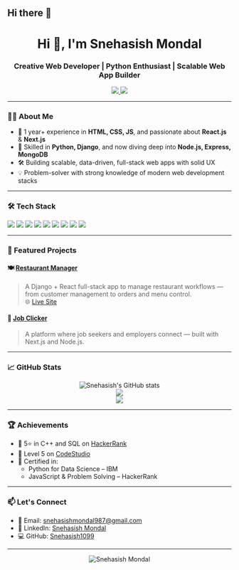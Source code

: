 ## Hi there 👋

<!--
**Snehasish1099/Snehasish1099** is a ✨ _special_ ✨ repository because its `README.md` (this file) appears on your GitHub profile.

Here are some ideas to get you started:

- 🔭 I’m currently working on ...
- 🌱 I’m currently learning ...
- 👯 I’m looking to collaborate on ...
- 🤔 I’m looking for help with ...
- 💬 Ask me about ...
- 📫 How to reach me: ...
- 😄 Pronouns: ...
- ⚡ Fun fact: ...
-->
<h1 align="center">Hi 👋, I'm Snehasish Mondal</h1>
<h3 align="center">Creative Web Developer | Python Enthusiast | Scalable Web App Builder</h3>

<p align="center">
  <a href="https://www.linkedin.com/in/snehasish-mondal-aa5973223/" target="_blank">
    <img src="https://img.shields.io/badge/LinkedIn-0A66C2?style=flat-square&logo=linkedin&logoColor=white"/>
  </a>
  <a href="mailto:snehasishmondal987@gmail.com">
    <img src="https://img.shields.io/badge/Gmail-D14836?style=flat-square&logo=gmail&logoColor=white"/>
  </a>
</p>

---

### 🧑‍💻 About Me

- 🌱 1 year+ experience in **HTML, CSS, JS**, and passionate about **React.js** & **Next.js**
- 🧠 Skilled in **Python, Django**, and now diving deep into **Node.js, Express, MongoDB**
- 🛠 Building scalable, data-driven, full-stack web apps with solid UX
- 💡 Problem-solver with strong knowledge of modern web development stacks

---

### 🛠 Tech Stack

<p>
  <img src="https://img.shields.io/badge/HTML5-E34F26?style=for-the-badge&logo=html5&logoColor=white"/>
  <img src="https://img.shields.io/badge/CSS3-1572B6?style=for-the-badge&logo=css3&logoColor=white"/>
  <img src="https://img.shields.io/badge/JavaScript-F7DF1E?style=for-the-badge&logo=javascript&logoColor=black"/>
  <img src="https://img.shields.io/badge/React-20232A?style=for-the-badge&logo=react&logoColor=61DAFB"/>
  <img src="https://img.shields.io/badge/Next.js-black?style=for-the-badge&logo=next.js&logoColor=white"/>
  <img src="https://img.shields.io/badge/Python-3776AB?style=for-the-badge&logo=python&logoColor=white"/>
  <img src="https://img.shields.io/badge/Django-092E20?style=for-the-badge&logo=django&logoColor=white"/>
  <img src="https://img.shields.io/badge/Node.js-339933?style=for-the-badge&logo=node.js&logoColor=white"/>
  <img src="https://img.shields.io/badge/MongoDB-4EA94B?style=for-the-badge&logo=mongodb&logoColor=white"/>
</p>

---

### 🚀 Featured Projects

#### 🍽️ [Restaurant Manager](https://github.com/Snehasish1099/Restaurant_manager)  
> A Django + React full-stack app to manage restaurant workflows — from customer management to orders and menu control.  
🌐 [Live Site](https://restaurant-manager-coral.vercel.app/)

#### 💼 [Job Clicker](https://github.com/Snehasish1099/Job_Clickers)  
> A platform where job seekers and employers connect — built with Next.js and Node.js.

---

### 📈 GitHub Stats

<p align="center">
  <img src="https://github-readme-stats.vercel.app/api?username=Snehasish1099&show_icons=true&theme=tokyonight" alt="Snehasish's GitHub stats"/>
  <br />
  <img src="https://streak-stats.demolab.com?user=Snehasish1099&theme=tokyonight&hide_border=false" />
  <br />
  <img src="https://github-readme-stats.vercel.app/api/top-langs/?username=Snehasish1099&layout=compact&theme=tokyonight" />
</p>

---

### 🏆 Achievements

- 🥇 5⭐ in C++ and SQL on [HackerRank](https://www.hackerrank.com/profile/snehasishmondal2)
- 🧪 Level 5 on [CodeStudio](https://www.naukri.com/code360/profile/9f00efd6-867a-49a9-9175-8ba3b6767086)
- 📜 Certified in:
  - Python for Data Science – IBM
  - JavaScript & Problem Solving – HackerRank

---

### 📫 Let's Connect

- 📧 Email: [snehasishmondal987@gmail.com](mailto:snehasishmondal987@gmail.com)
- 💼 LinkedIn: [Snehasish Mondal](https://www.linkedin.com/in/snehasish-mondal-aa5973223/)
- 💻 GitHub: [Snehasish1099](https://github.com/Snehasish1099)

---

<p align="center">
  <img src="https://komarev.com/ghpvc/?username=Snehasish1099&label=Profile%20views&color=blue&style=flat" alt="Snehasish Mondal" />
</p>
